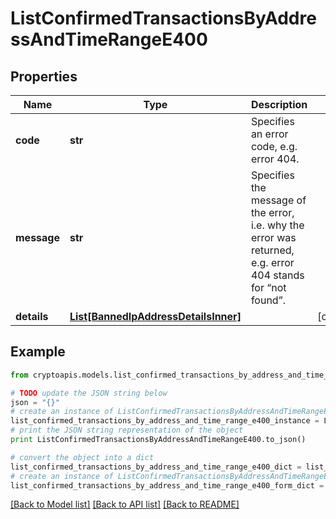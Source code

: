 # ListConfirmedTransactionsByAddressAndTimeRangeE400


## Properties
Name | Type | Description | Notes
------------ | ------------- | ------------- | -------------
**code** | **str** | Specifies an error code, e.g. error 404. | 
**message** | **str** | Specifies the message of the error, i.e. why the error was returned, e.g. error 404 stands for “not found”. | 
**details** | [**List[BannedIpAddressDetailsInner]**](BannedIpAddressDetailsInner.md) |  | [optional] 

## Example

```python
from cryptoapis.models.list_confirmed_transactions_by_address_and_time_range_e400 import ListConfirmedTransactionsByAddressAndTimeRangeE400

# TODO update the JSON string below
json = "{}"
# create an instance of ListConfirmedTransactionsByAddressAndTimeRangeE400 from a JSON string
list_confirmed_transactions_by_address_and_time_range_e400_instance = ListConfirmedTransactionsByAddressAndTimeRangeE400.from_json(json)
# print the JSON string representation of the object
print ListConfirmedTransactionsByAddressAndTimeRangeE400.to_json()

# convert the object into a dict
list_confirmed_transactions_by_address_and_time_range_e400_dict = list_confirmed_transactions_by_address_and_time_range_e400_instance.to_dict()
# create an instance of ListConfirmedTransactionsByAddressAndTimeRangeE400 from a dict
list_confirmed_transactions_by_address_and_time_range_e400_form_dict = list_confirmed_transactions_by_address_and_time_range_e400.from_dict(list_confirmed_transactions_by_address_and_time_range_e400_dict)
```
[[Back to Model list]](../README.md#documentation-for-models) [[Back to API list]](../README.md#documentation-for-api-endpoints) [[Back to README]](../README.md)


